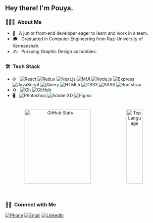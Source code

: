 <h2> Hey there! I'm Pouya.</h2>

<h3> 👨🏻‍💻 &nbsp;About Me </h3>

- 🤔 &nbsp; A junior front-end developer eager to learn and work in a team.
- 🎓 &nbsp; Graduated in Computer Engineering from Razi University of Kermanshah.
- ✍️ &nbsp; Pursuing Graphic Design as hobbies.

<h3> 🛠 &nbsp;Tech Stack</h3>

- 🌐 &nbsp;
  ![React](https://img.shields.io/badge/-React-333333?style=flat&logo=react)
  ![Redux](https://img.shields.io/badge/-Redux-333333?style=flat&logo=Redux&logoColor=764ABC)
  ![Next.js](https://img.shields.io/badge/-Next.js-333333?style=flat&logo=next.js&logoColor=26A69A)
  ![MUI](https://img.shields.io/badge/-MUI-333333?style=flat&logo=Mui&logoColor=1572B6)
  ![Node.js](https://img.shields.io/badge/-Node.js-333333?style=flat&logo=node.js)
  ![Express](https://img.shields.io/badge/-Express-333333?style=flat&logo=Express)
  ![JavaScript](https://img.shields.io/badge/-JavaScript-333333?style=flat&logo=javascript)
  ![jQuery](https://img.shields.io/badge/-jQuery-333333?style=flat&logo=jQuery)
  ![HTML5](https://img.shields.io/badge/-HTML5-333333?style=flat&logo=HTML5)
  ![CSS3](https://img.shields.io/badge/-CSS3-333333?style=flat&logo=CSS3&logoColor=1572B6)
  ![SASS](https://img.shields.io/badge/-SASS-333333?style=flat&logo=SASS)
  ![Bootstrap](https://img.shields.io/badge/-Bootstrap-333333?style=flat&logo=bootstrap&logoColor=563D7C)
- ⚙️ &nbsp;
  ![Git](https://img.shields.io/badge/-Git-333333?style=flat&logo=git)
  ![GitHub](https://img.shields.io/badge/-GitHub-333333?style=flat&logo=github)
- 🖥 &nbsp;
  ![Photoshop](https://img.shields.io/badge/-Photoshop-333333?style=flat&logo=adobe-photoshop)
  ![Adobe XD](https://img.shields.io/badge/-AdobeXD-333333?style=flat&logo=adobe-xd)
  ![Figma](https://img.shields.io/badge/-Figma-333333?style=flat&logo=figma)

<br/>

<div align="center">
  <img alt="GitHub Stats" align="top" width="65%" height="240px" src="https://github-readme-stats.vercel.app/api?username=pouya-shekari" />
  <img alt="Top Language" align="center" width="32%" height="240px" src="https://github-readme-stats.vercel.app/api/top-langs/?username=pouya-shekari&langs_count=4" />
</div>

<br>

<br/>

<h3> 🤝🏻 &nbsp;Connect with Me </h3>

<p align="left">
  <a href=""><img alt="Phone" src="https://img.shields.io/badge/Phone-+989226308542-green"></a>
 <a href="mailto:pshekari37@gmail.com"><img alt="Email" src="https://img.shields.io/badge/Gmail-pshekari37%40gmail.com-red?style=flat&logo=Gmail"></a>
<a href="https://www.linkedin.com/in/pouya-shekari-2b0b5b188/"><img alt="LinkedIn" src="https://img.shields.io/badge/LinkedIn-pouya%20shekari-blue?style=flat&logo=LinkedIn"></a>
  
</p>
